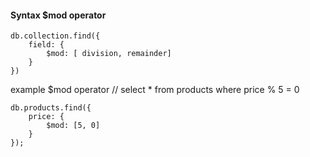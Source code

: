 #### Syntax $mod operator
```
db.collection.find({
	field: {
		$mod: [ division, remainder]
	}
})
```

example $mod operator
// select * from products where price % 5 = 0
```
db.products.find({
	price: {
		$mod: [5, 0]
	}
});
```